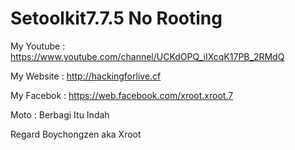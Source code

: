 # Setoolkit7.7.5 No Rooting

My Youtube : https://www.youtube.com/channel/UCKdOPQ_iIXcqK17PB_2RMdQ

My Website : http://hackingforlive.cf

My Facebok : https://web.facebook.com/xroot.xroot.7

Moto : Berbagi Itu Indah

Regard Boychongzen aka Xroot
